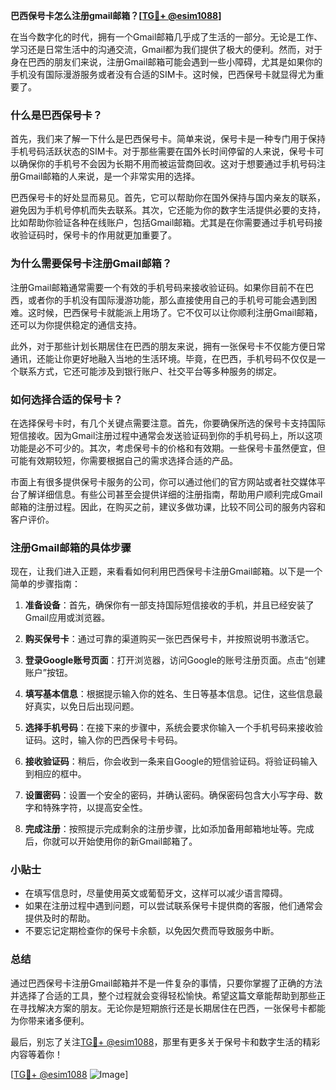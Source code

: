 **巴西保号卡怎么注册gmail邮箱？[[TG💪+ @esim1088](https://t.me/s/esim1088)]**

在当今数字化的时代，拥有一个Gmail邮箱几乎成了生活的一部分。无论是工作、学习还是日常生活中的沟通交流，Gmail都为我们提供了极大的便利。然而，对于身在巴西的朋友们来说，注册Gmail邮箱可能会遇到一些小障碍，尤其是如果你的手机没有国际漫游服务或者没有合适的SIM卡。这时候，巴西保号卡就显得尤为重要了。

### 什么是巴西保号卡？

首先，我们来了解一下什么是巴西保号卡。简单来说，保号卡是一种专门用于保持手机号码活跃状态的SIM卡。对于那些需要在国外长时间停留的人来说，保号卡可以确保你的手机号不会因为长期不用而被运营商回收。这对于想要通过手机号码注册Gmail邮箱的人来说，是一个非常实用的选择。

巴西保号卡的好处显而易见。首先，它可以帮助你在国外保持与国内亲友的联系，避免因为手机号停机而失去联系。其次，它还能为你的数字生活提供必要的支持，比如帮助你验证各种在线账户，包括Gmail邮箱。尤其是在你需要通过手机号码接收验证码时，保号卡的作用就更加重要了。

### 为什么需要保号卡注册Gmail邮箱？

注册Gmail邮箱通常需要一个有效的手机号码来接收验证码。如果你目前不在巴西，或者你的手机没有国际漫游功能，那么直接使用自己的手机号可能会遇到困难。这时候，巴西保号卡就能派上用场了。它不仅可以让你顺利注册Gmail邮箱，还可以为你提供稳定的通信支持。

此外，对于那些计划长期居住在巴西的朋友来说，拥有一张保号卡不仅能方便日常通讯，还能让你更好地融入当地的生活环境。毕竟，在巴西，手机号码不仅仅是一个联系方式，它还可能涉及到银行账户、社交平台等多种服务的绑定。

### 如何选择合适的保号卡？

在选择保号卡时，有几个关键点需要注意。首先，你要确保所选的保号卡支持国际短信接收。因为Gmail注册过程中通常会发送验证码到你的手机号码上，所以这项功能是必不可少的。其次，考虑保号卡的价格和有效期。一些保号卡虽然便宜，但可能有效期较短，你需要根据自己的需求选择合适的产品。

市面上有很多提供保号卡服务的公司，你可以通过他们的官方网站或者社交媒体平台了解详细信息。有些公司甚至会提供详细的注册指南，帮助用户顺利完成Gmail邮箱的注册过程。因此，在购买之前，建议多做功课，比较不同公司的服务内容和客户评价。

### 注册Gmail邮箱的具体步骤

现在，让我们进入正题，来看看如何利用巴西保号卡注册Gmail邮箱。以下是一个简单的步骤指南：

1. **准备设备**：首先，确保你有一部支持国际短信接收的手机，并且已经安装了Gmail应用或浏览器。

2. **购买保号卡**：通过可靠的渠道购买一张巴西保号卡，并按照说明书激活它。

3. **登录Google账号页面**：打开浏览器，访问Google的账号注册页面。点击“创建账户”按钮。

4. **填写基本信息**：根据提示输入你的姓名、生日等基本信息。记住，这些信息最好真实，以免日后出现问题。

5. **选择手机号码**：在接下来的步骤中，系统会要求你输入一个手机号码来接收验证码。这时，输入你的巴西保号卡号码。

6. **接收验证码**：稍后，你会收到一条来自Google的短信验证码。将验证码输入到相应的框中。

7. **设置密码**：设置一个安全的密码，并确认密码。确保密码包含大小写字母、数字和特殊字符，以提高安全性。

8. **完成注册**：按照提示完成剩余的注册步骤，比如添加备用邮箱地址等。完成后，你就可以开始使用你的新Gmail邮箱了。

### 小贴士

- 在填写信息时，尽量使用英文或葡萄牙文，这样可以减少语言障碍。
- 如果在注册过程中遇到问题，可以尝试联系保号卡提供商的客服，他们通常会提供及时的帮助。
- 不要忘记定期检查你的保号卡余额，以免因欠费而导致服务中断。

### 总结

通过巴西保号卡注册Gmail邮箱并不是一件复杂的事情，只要你掌握了正确的方法并选择了合适的工具，整个过程就会变得轻松愉快。希望这篇文章能帮助到那些正在寻找解决方案的朋友。无论你是短期旅行还是长期居住在巴西，一张保号卡都能为你带来诸多便利。

最后，别忘了关注[TG💪+ @esim1088](https://t.me/s/esim1088)，那里有更多关于保号卡和数字生活的精彩内容等着你！

[[TG💪+ @esim1088](https://t.me/s/esim1088) ![Image](https://i.postimg.cc/4NQfJmqS/Snipaste-2025-05-13-00-14-12.png)]